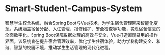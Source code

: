 # Smart-Student-Campus-System
智慧学生校舍系统，融合Spring Boot与Vue技术，为学生宿舍管理带来智能化变革。系统涵盖宿舍分配、入住管理、报修维护、安全检查等功能，实现宿舍信息的全面数字化。Spring Boot保障数据处理的高效与安全，Vue打造直观易用的操作界面。该系统旨在提升宿舍管理效率，优化学生住宿体验，助力学校构建安全、和谐、智慧的校园环境，推动学生生活管理的现代化进程。
